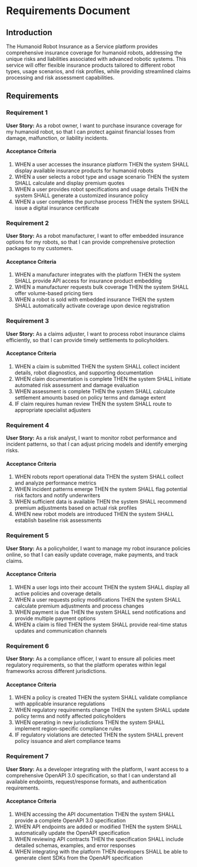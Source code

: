# Requirements Document

## Introduction

The Humanoid Robot Insurance as a Service platform provides comprehensive insurance coverage for humanoid robots, addressing the unique risks and liabilities associated with advanced robotic systems. This service will offer flexible insurance products tailored to different robot types, usage scenarios, and risk profiles, while providing streamlined claims processing and risk assessment capabilities.

## Requirements

### Requirement 1

**User Story:** As a robot owner, I want to purchase insurance coverage for my humanoid robot, so that I can protect against financial losses from damage, malfunction, or liability incidents.

#### Acceptance Criteria

1. WHEN a user accesses the insurance platform THEN the system SHALL display available insurance products for humanoid robots
2. WHEN a user selects a robot type and usage scenario THEN the system SHALL calculate and display premium quotes
3. WHEN a user provides robot specifications and usage details THEN the system SHALL generate a customized insurance policy
4. WHEN a user completes the purchase process THEN the system SHALL issue a digital insurance certificate

### Requirement 2

**User Story:** As a robot manufacturer, I want to offer embedded insurance options for my robots, so that I can provide comprehensive protection packages to my customers.

#### Acceptance Criteria

1. WHEN a manufacturer integrates with the platform THEN the system SHALL provide API access for insurance product embedding
2. WHEN a manufacturer requests bulk coverage THEN the system SHALL offer volume-based pricing tiers
3. WHEN a robot is sold with embedded insurance THEN the system SHALL automatically activate coverage upon device registration

### Requirement 3

**User Story:** As a claims adjuster, I want to process robot insurance claims efficiently, so that I can provide timely settlements to policyholders.

#### Acceptance Criteria

1. WHEN a claim is submitted THEN the system SHALL collect incident details, robot diagnostics, and supporting documentation
2. WHEN claim documentation is complete THEN the system SHALL initiate automated risk assessment and damage evaluation
3. WHEN assessment is complete THEN the system SHALL calculate settlement amounts based on policy terms and damage extent
4. IF claim requires human review THEN the system SHALL route to appropriate specialist adjusters

### Requirement 4

**User Story:** As a risk analyst, I want to monitor robot performance and incident patterns, so that I can adjust pricing models and identify emerging risks.

#### Acceptance Criteria

1. WHEN robots report operational data THEN the system SHALL collect and analyze performance metrics
2. WHEN incident patterns emerge THEN the system SHALL flag potential risk factors and notify underwriters
3. WHEN sufficient data is available THEN the system SHALL recommend premium adjustments based on actual risk profiles
4. WHEN new robot models are introduced THEN the system SHALL establish baseline risk assessments

### Requirement 5

**User Story:** As a policyholder, I want to manage my robot insurance policies online, so that I can easily update coverage, make payments, and track claims.

#### Acceptance Criteria

1. WHEN a user logs into their account THEN the system SHALL display all active policies and coverage details
2. WHEN a user requests policy modifications THEN the system SHALL calculate premium adjustments and process changes
3. WHEN payment is due THEN the system SHALL send notifications and provide multiple payment options
4. WHEN a claim is filed THEN the system SHALL provide real-time status updates and communication channels

### Requirement 6

**User Story:** As a compliance officer, I want to ensure all policies meet regulatory requirements, so that the platform operates within legal frameworks across different jurisdictions.

#### Acceptance Criteria

1. WHEN a policy is created THEN the system SHALL validate compliance with applicable insurance regulations
2. WHEN regulatory requirements change THEN the system SHALL update policy terms and notify affected policyholders
3. WHEN operating in new jurisdictions THEN the system SHALL implement region-specific compliance rules
4. IF regulatory violations are detected THEN the system SHALL prevent policy issuance and alert compliance teams

### Requirement 7

**User Story:** As a developer integrating with the platform, I want access to a comprehensive OpenAPI 3.0 specification, so that I can understand all available endpoints, request/response formats, and authentication requirements.

#### Acceptance Criteria

1. WHEN accessing the API documentation THEN the system SHALL provide a complete OpenAPI 3.0 specification
2. WHEN API endpoints are added or modified THEN the system SHALL automatically update the OpenAPI specification
3. WHEN reviewing API contracts THEN the specification SHALL include detailed schemas, examples, and error responses
4. WHEN integrating with the platform THEN developers SHALL be able to generate client SDKs from the OpenAPI specification